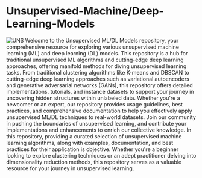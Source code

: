 # Unsupervised-Machine/Deep-Learning-Models
![UNS](https://databasetown.com/wp-content/uploads/2023/05/Unsupervised-Learning.jpg)
Welcome to the Unsupervised ML/DL Models repository, your comprehensive resource for exploring various unsupervised machine learning (ML) and deep learning (DL) models. This repository is a hub for traditional unsupervised ML algorithms and cutting-edge deep learning approaches, offering manifold methods for diving unsupervised learning tasks. From traditional clustering algorithms like K-means and DBSCAN to cutting-edge deep learning approaches such as variational autoencoders and generative adversarial networks (GANs), this repository offers detailed implementations, tutorials, and instance datasets to support your journey in uncovering hidden structures within unlabeled data. Whether you're a newcomer or an expert, our repository provides usage guidelines, best practices, and comprehensive documentation to help you effectively apply unsupervised ML/DL techniques to real-world datasets. Join our community in pushing the boundaries of unsupervised learning, and contribute your implementations and enhancements to enrich our collective knowledge. In this repository, providing a curated selection of unsupervised machine learning algorithms, along with examples, documentation, and best practices for their application is objective. Whether you're a beginner looking to explore clustering techniques or an adept practitioner delving into dimensionality reduction methods, this repository serves as a valuable resource for your journey in unsupervised learning.

